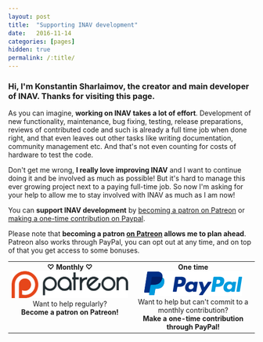 ```yaml
---
layout: post
title:  "Supporting INAV development"
date:   2016-11-14
categories: [pages]
hidden: true
permalink: /:title/ 
---
```


### Hi, I'm Konstantin Sharlaimov, the creator and main developer of INAV. Thanks for visiting this page.

As you can imagine, **working on INAV takes a lot of effort**. Development of new functionality, maintenance, bug fixing, testing, release preparations, 
reviews of contributed code and such is already a full time job when done right, and that even leaves out other tasks like writing documentation, community 
management etc. And that's not even counting for costs of hardware to test the code.

Don't get me wrong, **I really love improving INAV** and I want to continue doing it and be involved as much as possible! But it's hard to manage this 
ever growing project next to a paying full-time job. ​So now I'm asking for your help to allow me to stay involved with INAV as much as I am now!

You can **support INAV development** by [becoming a patron on Patreon](https://www.patreon.com/inavflight) or [making a one-time contribution on Paypal](https://www.paypal.me/KonstantinSharlaimov).

Please note that **becoming a patron [on Patreon](https://www.patreon.com/inavflight) allows me to plan ahead**. Patreon also works through PayPal, you can opt out at any time, and on top of that you get access to some bonuses.

<table style="width:100%;border:none;">
<tr>
<td style="width:50%;border:none;text-align:center;vertical-align:top;">
    <div style="text-align:center;font-weight:bold;">&#9825;&nbsp;Monthly&nbsp;&#9825;</div>
    <a href="https://www.patreon.com/inavflight" target="_blank"><img src="/support_img/patreon-with-text.png"></a>
    <div style="text-align:center;">Want to help regularly?</div>
    <div style="text-align:center;font-weight:bold;">Become a patron on Patreon!</div>
</td>
<td style="width:50%;border:none;text-align:center;vertical-align:top;">
    <div style="text-align:center;font-weight:bold;">One time</div>
    <a href="https://www.paypal.me/KonstantinSharlaimov" target="_blank"><img src="/support_img/paypal-with-text.png"></a>
    <div style="text-align:center;">Want to help but can't commit to a monthly contribution?</div>
    <div style="text-align:center;font-weight:bold;">Make a one-time contribution through PayPal!</div>
</td>
</tr>
</table>